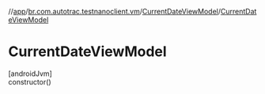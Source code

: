 //[app](../../../index.md)/[br.com.autotrac.testnanoclient.vm](../index.md)/[CurrentDateViewModel](index.md)/[CurrentDateViewModel](-current-date-view-model.md)

# CurrentDateViewModel

[androidJvm]\
constructor()
